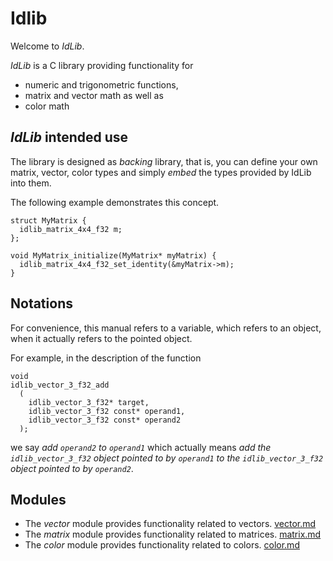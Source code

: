 # Idlib
Welcome to *IdLib*.

*IdLib* is a C library providing functionality for
- numeric and trigonometric functions,
- matrix and vector math as well as
- color math

## *IdLib* intended use
The library is designed as *backing* library, that is, you can define your own matrix, vector, color types and simply
*embed* the types provided by IdLib into them.

The following example demonstrates this concept.
```
struct MyMatrix {
  idlib_matrix_4x4_f32 m;
};

void MyMatrix_initialize(MyMatrix* myMatrix) {
  idlib_matrix_4x4_f32_set_identity(&myMatrix->m);
}
```

## Notations
For convenience, this manual refers to a variable, which refers to an object, when it actually refers to the pointed object.

For example, in the description of the function
```
void
idlib_vector_3_f32_add
  (
    idlib_vector_3_f32* target,
    idlib_vector_3_f32 const* operand1,
    idlib_vector_3_f32 const* operand2
  );
```
we say
*add `operand2` to `operand1`*
which actually means
*add the `idlib_vector_3_f32` object pointed to by `operand1` to the `idlib_vector_3_f32` object pointed to by `operand2`*.

## Modules
- The *vector* module provides functionality related to vectors.
  [vector.md](vector.md)
- The *matrix* module provides functionality related to matrices.
  [matrix.md](matrix.md)
- The *color* module provides functionality related to colors.
  [color.md](matrix.md)
 